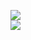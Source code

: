 [![](https://img.shields.io/badge/Made%20With-Github%20Spray-lightgrey.svg?style=for-the-badge&logo=github)](https://github.com/Annihil/github-spray#32082)  
[![](https://i.imgur.com/2DrTn0Z.gif)](https://github.com/Annihil/github-spray)